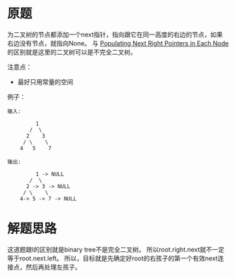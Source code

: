 # 原题
为二叉树的节点都添加一个next指针，指向跟它在同一高度的右边的节点，如果右边没有节点，就指向None。
与 [Populating Next Right Pointers in Each Node](https://leetcode.com/problems/populating-next-right-pointers-in-each-node/) 
的区别就是这里的二叉树可以是不完全二叉树。

注意点：

  - 最好只用常量的空间

例子：
```
输入:

         1
       /  \
      2    3
     / \    \
    4   5    7
    
输出:

         1 -> NULL
       /  \
      2 -> 3 -> NULL
     / \    \
    4-> 5 -> 7 -> NULL
```

# 解题思路
这道题跟I的区别就是binary tree不是完全二叉树。
所以root.right.next就不一定等于root.next.left。
所以，目标就是先确定好root的右孩子的第一个有效next连接点，然后再处理左孩子。
